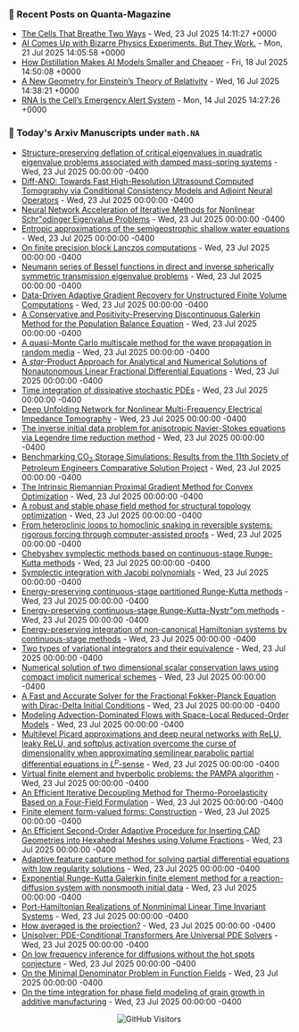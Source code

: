 ### 📝 Recent Posts on Quanta-Magazine
<!-- quanta starts -->
* <a href="https://www.quantamagazine.org/the-cells-that-breathe-two-ways-20250723/">The Cells That Breathe Two Ways</a> - Wed, 23 Jul 2025 14:11:27 +0000
* <a href="https://www.quantamagazine.org/ai-comes-up-with-bizarre-physics-experiments-but-they-work-20250721/">AI Comes Up with Bizarre Physics Experiments. But They Work.</a> - Mon, 21 Jul 2025 14:05:58 +0000
* <a href="https://www.quantamagazine.org/how-distillation-makes-ai-models-smaller-and-cheaper-20250718/">How Distillation Makes AI Models Smaller and Cheaper</a> - Fri, 18 Jul 2025 14:50:08 +0000
* <a href="https://www.quantamagazine.org/a-new-geometry-for-einsteins-theory-of-relativity-20250716/">A New Geometry for Einstein’s Theory of Relativity</a> - Wed, 16 Jul 2025 14:38:21 +0000
* <a href="https://www.quantamagazine.org/rna-is-the-cells-emergency-alert-system-20250714/">RNA Is the Cell’s Emergency Alert System</a> - Mon, 14 Jul 2025 14:27:26 +0000
<!-- quanta ends -->


### 📝 Today's Arxiv Manuscripts under ``math.NA``
<!-- arxiv-math-na starts -->
* <a href="https://arxiv.org/abs/2507.16024">Structure-preserving deflation of critical eigenvalues in quadratic eigenvalue problems associated with damped mass-spring systems</a> - Wed, 23 Jul 2025 00:00:00 -0400
* <a href="https://arxiv.org/abs/2507.16344">Diff-ANO: Towards Fast High-Resolution Ultrasound Computed Tomography via Conditional Consistency Models and Adjoint Neural Operators</a> - Wed, 23 Jul 2025 00:00:00 -0400
* <a href="https://arxiv.org/abs/2507.16349">Neural Network Acceleration of Iterative Methods for Nonlinear Schr"odinger Eigenvalue Problems</a> - Wed, 23 Jul 2025 00:00:00 -0400
* <a href="https://arxiv.org/abs/2507.16415">Entropic approximations of the semigeostrophic shallow water equations</a> - Wed, 23 Jul 2025 00:00:00 -0400
* <a href="https://arxiv.org/abs/2507.16484">On finite precision block Lanczos computations</a> - Wed, 23 Jul 2025 00:00:00 -0400
* <a href="https://arxiv.org/abs/2507.16554">Neumann series of Bessel functions in direct and inverse spherically symmetric transmission eigenvalue problems</a> - Wed, 23 Jul 2025 00:00:00 -0400
* <a href="https://arxiv.org/abs/2507.16571">Data-Driven Adaptive Gradient Recovery for Unstructured Finite Volume Computations</a> - Wed, 23 Jul 2025 00:00:00 -0400
* <a href="https://arxiv.org/abs/2507.16631">A Conservative and Positivity-Preserving Discontinuous Galerkin Method for the Population Balance Equation</a> - Wed, 23 Jul 2025 00:00:00 -0400
* <a href="https://arxiv.org/abs/2507.16647">A quasi-Monte Carlo multiscale method for the wave propagation in random media</a> - Wed, 23 Jul 2025 00:00:00 -0400
* <a href="https://arxiv.org/abs/2507.16652">A $star$-Product Approach for Analytical and Numerical Solutions of Nonautonomous Linear Fractional Differential Equations</a> - Wed, 23 Jul 2025 00:00:00 -0400
* <a href="https://arxiv.org/abs/2507.16658">Time integration of dissipative stochastic PDEs</a> - Wed, 23 Jul 2025 00:00:00 -0400
* <a href="https://arxiv.org/abs/2507.16678">Deep Unfolding Network for Nonlinear Multi-Frequency Electrical Impedance Tomography</a> - Wed, 23 Jul 2025 00:00:00 -0400
* <a href="https://arxiv.org/abs/2507.16810">The inverse initial data problem for anisotropic Navier-Stokes equations via Legendre time reduction method</a> - Wed, 23 Jul 2025 00:00:00 -0400
* <a href="https://arxiv.org/abs/2507.15861">Benchmarking CO$_2$ Storage Simulations: Results from the 11th Society of Petroleum Engineers Comparative Solution Project</a> - Wed, 23 Jul 2025 00:00:00 -0400
* <a href="https://arxiv.org/abs/2507.16055">The Intrinsic Riemannian Proximal Gradient Method for Convex Optimization</a> - Wed, 23 Jul 2025 00:00:00 -0400
* <a href="https://arxiv.org/abs/2507.16519">A robust and stable phase field method for structural topology optimization</a> - Wed, 23 Jul 2025 00:00:00 -0400
* <a href="https://arxiv.org/abs/2507.16798">From heteroclinic loops to homoclinic snaking in reversible systems: rigorous forcing through computer-assisted proofs</a> - Wed, 23 Jul 2025 00:00:00 -0400
* <a href="https://arxiv.org/abs/1805.11237">Chebyshev symplectic methods based on continuous-stage Runge-Kutta methods</a> - Wed, 23 Jul 2025 00:00:00 -0400
* <a href="https://arxiv.org/abs/1806.03380">Symplectic integration with Jacobi polynomials</a> - Wed, 23 Jul 2025 00:00:00 -0400
* <a href="https://arxiv.org/abs/1808.02391">Energy-preserving continuous-stage partitioned Runge-Kutta methods</a> - Wed, 23 Jul 2025 00:00:00 -0400
* <a href="https://arxiv.org/abs/1808.08451">Energy-preserving continuous-stage Runge-Kutta-Nystr"om methods</a> - Wed, 23 Jul 2025 00:00:00 -0400
* <a href="https://arxiv.org/abs/1809.01770">Energy-preserving integration of non-canonical Hamiltonian systems by continuous-stage methods</a> - Wed, 23 Jul 2025 00:00:00 -0400
* <a href="https://arxiv.org/abs/1809.06825">Two types of variational integrators and their equivalence</a> - Wed, 23 Jul 2025 00:00:00 -0400
* <a href="https://arxiv.org/abs/2407.05275">Numerical solution of two dimensional scalar conservation laws using compact implicit numerical schemes</a> - Wed, 23 Jul 2025 00:00:00 -0400
* <a href="https://arxiv.org/abs/2407.15315">A Fast and Accurate Solver for the Fractional Fokker-Planck Equation with Dirac-Delta Initial Conditions</a> - Wed, 23 Jul 2025 00:00:00 -0400
* <a href="https://arxiv.org/abs/2409.08793">Modeling Advection-Dominated Flows with Space-Local Reduced-Order Models</a> - Wed, 23 Jul 2025 00:00:00 -0400
* <a href="https://arxiv.org/abs/2409.20431">Multilevel Picard approximations and deep neural networks with ReLU, leaky ReLU, and softplus activation overcome the curse of dimensionality when approximating semilinear parabolic partial differential equations in $L^p$-sense</a> - Wed, 23 Jul 2025 00:00:00 -0400
* <a href="https://arxiv.org/abs/2412.01341">Virtual finite element and hyperbolic problems: the PAMPA algorithm</a> - Wed, 23 Jul 2025 00:00:00 -0400
* <a href="https://arxiv.org/abs/2502.13445">An Efficient Iterative Decoupling Method for Thermo-Poroelasticity Based on a Four-Field Formulation</a> - Wed, 23 Jul 2025 00:00:00 -0400
* <a href="https://arxiv.org/abs/2503.03243">Finite element form-valued forms: Construction</a> - Wed, 23 Jul 2025 00:00:00 -0400
* <a href="https://arxiv.org/abs/2504.03525">An Efficient Second-Order Adaptive Procedure for Inserting CAD Geometries into Hexahedral Meshes using Volume Fractions</a> - Wed, 23 Jul 2025 00:00:00 -0400
* <a href="https://arxiv.org/abs/2507.12941">Adaptive feature capture method for solving partial differential equations with low regularity solutions</a> - Wed, 23 Jul 2025 00:00:00 -0400
* <a href="https://arxiv.org/abs/2507.15345">Exponential Runge-Kutta Galerkin finite element method for a reaction-diffusion system with nonsmooth initial data</a> - Wed, 23 Jul 2025 00:00:00 -0400
* <a href="https://arxiv.org/abs/2201.05355">Port-Hamiltonian Realizations of Nonminimal Linear Time Invariant Systems</a> - Wed, 23 Jul 2025 00:00:00 -0400
* <a href="https://arxiv.org/abs/2312.15421">How averaged is the projection?</a> - Wed, 23 Jul 2025 00:00:00 -0400
* <a href="https://arxiv.org/abs/2405.17527">Unisolver: PDE-Conditional Transformers Are Universal PDE Solvers</a> - Wed, 23 Jul 2025 00:00:00 -0400
* <a href="https://arxiv.org/abs/2410.19393">On low frequency inference for diffusions without the hot spots conjecture</a> - Wed, 23 Jul 2025 00:00:00 -0400
* <a href="https://arxiv.org/abs/2501.00171">On the Minimal Denominator Problem in Function Fields</a> - Wed, 23 Jul 2025 00:00:00 -0400
* <a href="https://arxiv.org/abs/2507.13492">On the time integration for phase field modeling of grain growth in additive manufacturing</a> - Wed, 23 Jul 2025 00:00:00 -0400
<!-- arxiv-math-na ends -->

<div align="center">
  
![GitHub Visitors](https://api.visitorbadge.io/api/visitors?path=https%3A%2F%2Fgithub.com%2Flowrank&label=profile%20views&labelColor=%231e1e2e&countColor=%23cba6f7)



</div>
